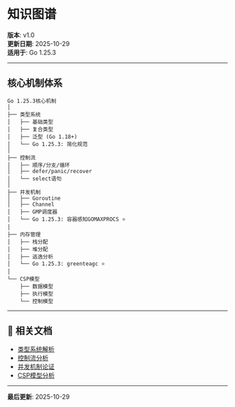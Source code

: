 ﻿# 知识图谱

**版本**: v1.0  
**更新日期**: 2025-10-29  
**适用于**: Go 1.25.3

---

## 核心机制体系

```text
Go 1.25.3核心机制
│
├── 类型系统
│   ├── 基础类型
│   ├── 复合类型
│   ├── 泛型 (Go 1.18+)
│   └── Go 1.25.3: 简化规范
│
├── 控制流
│   ├── 顺序/分支/循环
│   ├── defer/panic/recover
│   └── select语句
│
├── 并发机制
│   ├── Goroutine
│   ├── Channel
│   ├── GMP调度器
│   └── Go 1.25.3: 容器感知GOMAXPROCS ⭐
│
├── 内存管理
│   ├── 栈分配
│   ├── 堆分配
│   ├── 逃逸分析
│   └── Go 1.25.3: greenteagc ⭐
│
└── CSP模型
    ├── 数据模型
    ├── 执行模型
    └── 控制模型
```

---

## 🔗 相关文档

- [类型系统解析](./01-Go-1.25.3类型系统完整解析.md)
- [控制流分析](./02-Go-1.25.3控制流机制深度分析.md)
- [并发机制论证](./03-Go-1.25.3并发机制完整论证.md)
- [CSP模型分析](./04-CSP模型三维完整分析-2025.md)

---

**最后更新**: 2025-10-29
